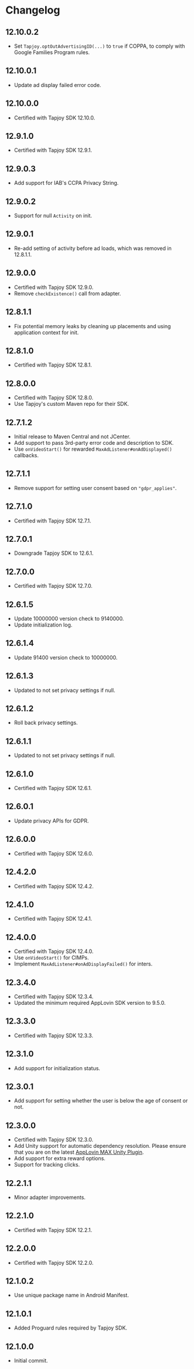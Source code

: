 # Changelog

## 12.10.0.2
* Set `Tapjoy.optOutAdvertisingID(...)` to `true` if COPPA, to comply with Google Families Program rules.

## 12.10.0.1
* Update ad display failed error code.

## 12.10.0.0
* Certified with Tapjoy SDK 12.10.0.

## 12.9.1.0
* Certified with Tapjoy SDK 12.9.1.

## 12.9.0.3
* Add support for IAB's CCPA Privacy String.

## 12.9.0.2
* Support for null `Activity` on init.

## 12.9.0.1
* Re-add setting of activity before ad loads, which was removed in 12.8.1.1.

## 12.9.0.0
* Certified with Tapjoy SDK 12.9.0.
* Remove `checkExistence()` call from adapter.

## 12.8.1.1
* Fix potential memory leaks by cleaning up placements and using application context for init.

## 12.8.1.0
* Certified with Tapjoy SDK 12.8.1.

## 12.8.0.0
* Certified with Tapjoy SDK 12.8.0.
* Use Tapjoy's custom Maven repo for their SDK.

## 12.7.1.2
* Initial release to Maven Central and not JCenter.
* Add support to pass 3rd-party error code and description to SDK.
* Use `onVideoStart()` for rewarded `MaxAdListener#onAdDisplayed()` callbacks.

## 12.7.1.1
* Remove support for setting user consent based on `"gdpr_applies"`.

## 12.7.1.0
* Certified with Tapjoy SDK 12.7.1.

## 12.7.0.1
* Downgrade Tapjoy SDK to 12.6.1.

## 12.7.0.0
* Certified with Tapjoy SDK 12.7.0.

## 12.6.1.5
* Update 10000000 version check to 9140000.
* Update initialization log.

## 12.6.1.4
* Update 91400 version check to 10000000.

## 12.6.1.3
* Updated to not set privacy settings if null.

## 12.6.1.2
* Roll back privacy settings.

## 12.6.1.1
* Updated to not set privacy settings if null.

## 12.6.1.0
* Certified with Tapjoy SDK 12.6.1.

## 12.6.0.1
* Update privacy APIs for GDPR.

## 12.6.0.0
* Certified with Tapjoy SDK 12.6.0.

## 12.4.2.0
* Certified with Tapjoy SDK 12.4.2.

## 12.4.1.0
* Certified with Tapjoy SDK 12.4.1.

## 12.4.0.0
* Certified with Tapjoy SDK 12.4.0.
* Use `onVideoStart()` for CIMPs.
* Implement `MaxAdListener#onAdDisplayFailed()` for inters.

## 12.3.4.0
* Certified with Tapjoy SDK 12.3.4.
* Updated the minimum required AppLovin SDK version to 9.5.0.

## 12.3.3.0
* Certified with Tapjoy SDK 12.3.3.

## 12.3.1.0
* Add support for initialization status.

## 12.3.0.1
* Add support for setting whether the user is below the age of consent or not.

## 12.3.0.0
* Certified with Tapjoy SDK 12.3.0.
* Add Unity support for automatic dependency resolution. Please ensure that you are on the latest [AppLovin MAX Unity Plugin](https://bintray.com/applovin/Unity/applovin-max-unity-plugin).
* Add support for extra reward options.
* Support for tracking clicks.

## 12.2.1.1
* Minor adapter improvements.

## 12.2.1.0
* Certified with Tapjoy SDK 12.2.1.

## 12.2.0.0
* Certified with Tapjoy SDK 12.2.0.

## 12.1.0.2
* Use unique package name in Android Manifest.

## 12.1.0.1
* Added Proguard rules required by Tapjoy SDK.

## 12.1.0.0
* Initial commit.
